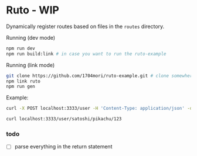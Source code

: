 # Ruto - WIP

Dynamically register routes based on files in the `routes` directory.

Running (dev mode)
```bash
npm run dev
npm run build:link # in case you want to run the ruto-example
```

Running (link mode)
```bash
git clone https://github.com/1704mori/ruto-example.git # clone somewhere else
npm link ruto
npm run gen
```

Example:
```bash
curl -X POST localhost:3333/user -H 'Content-Type: application/json' -d '{"name": "alo"}'

curl localhost:3333/user/satoshi/pikachu/123
```

### todo
- [ ] parse everything in the return statement
